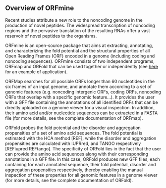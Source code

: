 ## Overview of ORFmine



Recent studies attribute a new role to the noncoding genome in
the production of novel peptides. The widespread transcription
of noncoding regions and the pervasive translation of the resulting
RNAs offer a vast reservoir of novel peptides to the organisms.


ORFmine is an open-source package that aims at extracting, annotating,
and characterizing the fold potential and the structural properties of
all Open Reading Frames (ORF) encoded in a genome (including coding and
noncoding sequences). ORFmine consists of two independent programs, 
ORFmap and ORFold that can be used together or independently
(see [here](./orfmine_quickstart.md) for an example of 
application).

ORFMap searches for all possible ORFs longer than 60 nucleotides in the six frames of an input
genome, and annotate them according to a set of genomic features 
(e.g. noncoding intergenic ORFs, coding ORFs, noncoding ORFs 
that overlap with a specific genomic feature...). It provides
the user with a GFF file containing the annotations of all identified ORFs
that can be directly uploaded on a genome viewer for a visual inspection.
In addition, their amino acid and/or nucleotide sequences can be extracted 
in a FASTA file (for more details, see the complete 
documentation of ORFmap).

ORFold probes the fold potential and the disorder and aggregation 
propensities of a set of amino acid sequences.
The fold potential is estimated with the HCA method [REF], while the
disorder and aggregation propensities are calculated with IUPRred, and
TANGO respectively [REFiupred REFtango]. The specificity of ORFold lies
in the fact that the user can provide the amino acid sequences along 
with their corresponding annotations in a GFF file. In this
case, ORFold produces new GFF files, each containing for each annotated
sequence, their fold potential, disorder and aggregation propensities 
respectively, thereby enabling the manual inspection of these 
properties for all genomic features in a genome viewer
(for more details, see the complete 
documentation of ORFold).

